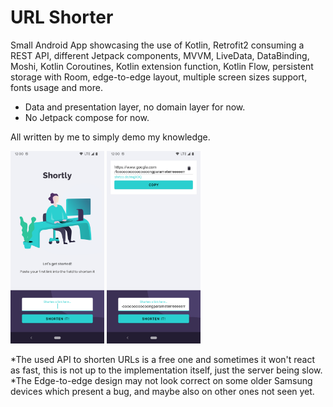 # URL Shorter

Small Android App showcasing the use of Kotlin, Retrofit2 consuming a REST API, different Jetpack components, MVVM, LiveData, DataBinding, Moshi, Kotlin Coroutines, Kotlin extension function, Kotlin Flow, persistent storage with Room, edge-to-edge layout, multiple screen sizes support, fonts usage and more.
- Data and presentation layer, no domain layer for now.
- No Jetpack compose for now.

All written by me to simply demo my knowledge.

<img src="/screenshots/main_welcome.png" width="150"> <img src="/screenshots/main_screenshot.png" width="150">

*The used API to shorten URLs is a free one and sometimes it won't react as fast, this is not up to the implementation itself, just the server being slow.
*The Edge-to-edge design may not look correct on some older Samsung devices which present a bug, and maybe also on other ones not seen yet.
